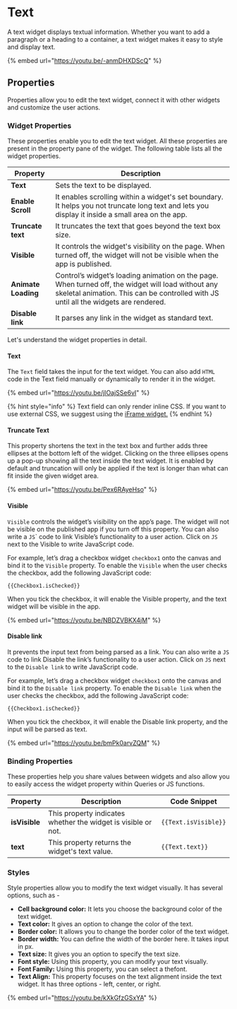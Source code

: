 # Text

A text widget displays textual information. Whether you want to add a paragraph or a heading to a container, a text widget makes it easy to style and display text.

{% embed url="https://youtu.be/-anmDHXDScQ" %}

## Properties

Properties allow you to edit the text widget, connect it with other widgets and customize the user actions.

### Widget Properties

These properties enable you to edit the text widget. All these properties are present in the property pane of the widget. The following table lists all the widget properties.

| Property            | Description                                                                                                                                                                                |
| ------------------- | ------------------------------------------------------------------------------------------------------------------------------------------------------------------------------------------ |
| **Text**            | Sets the text to be displayed.                                                                                                                                                             |
| **Enable Scroll**   | It enables scrolling within a widget's set boundary. It helps you not truncate long text and lets you display it inside a small area on the app.                                           |
| **Truncate text**   | It truncates the text that goes beyond the text box size.                                                                                                                                  |
| **Visible**         | It controls the widget's visibility on the page. When turned off, the widget will not be visible when the app is published.                                                                |
| **Animate Loading** | Control’s widget’s loading animation on the page. When turned off, the widget will load without any skeletal animation. This can be controlled with JS until all the widgets are rendered. |
| **Disable link**    | It parses any link in the widget as standard text.                                                                                                                                         |

Let's understand the widget properties in detail.

#### Text

The `Text` field takes the input for the text widget. You can also add `HTML` code in the Text field manually or dynamically to render it in the widget.

{% embed url="https://youtu.be/jIOajSSe6vI" %}

{% hint style="info" %}
Text field can only render inline CSS. If you want to use external CSS, we suggest using the [iFrame widget.](iframe.md)
{% endhint %}

#### Truncate Text

This property shortens the text in the text box and further adds three ellipses at the bottom left of the widget. Clicking on the three ellipses opens up a pop-up showing all the text inside the text widget. It is enabled by default and truncation will only be applied if the text is longer than what can fit inside the given widget area.

{% embed url="https://youtu.be/Pex6RAyeHso" %}

#### Visible

`Visible` controls the widget’s visibility on the app’s page. The widget will not be visible on the published app if you turn off this property. You can also write a `JS`\` code to link Visible’s functionality to a user action. Click on `JS` next to the Visible to write JavaScript code.

For example, let’s drag a checkbox widget `checkbox1` onto the canvas and bind it to the `Visible` property. To enable the `Visible` when the user checks the checkbox, add the following JavaScript code:

```
{{Checkbox1.isChecked}}
```

When you tick the checkbox, it will enable the Visible property, and the text widget will be visible in the app.

{% embed url="https://youtu.be/NBDZVBKX4jM" %}

#### Disable link

It prevents the input text from being parsed as a link. You can also write a `JS` code to link Disable the link’s functionality to a user action. Click on `JS` next to the `Disable link` to write JavaScript code.

For example, let’s drag a checkbox widget `checkbox1` onto the canvas and bind it to the `Disable link` property. To enable the `Disable link` when the user checks the checkbox, add the following JavaScript code:

```
{{Checkbox1.isChecked}}
```

When you tick the checkbox, it will enable the Disable link property, and the input will be parsed as text.

{% embed url="https://youtu.be/bmPk0arvZQM" %}

### Binding Properties&#x20;

These properties help you share values between widgets and also allow you to easily access the widget property within Queries or JS functions.

| Property      | Description                                                   | Code Snippet         |
| ------------- | ------------------------------------------------------------- | -------------------- |
| **isVisible** | This property indicates whether the widget is visible or not. | `{{Text.isVisible}}` |
| **text**      | This property returns the widget's text value.                | `{{Text.text}}`      |

### Styles

Style properties allow you to modify the text widget visually. It has several options, such as -

* **Cell background color:** It lets you choose the background color of the text widget.
* **Text color:** It gives an option to change the color of the text.
* **Border color:** It allows you to change the border color of the text widget.
* **Border width:** You can define the width of the border here. It takes input in px.
* **Text size:** It gives you an option to specify the text size.
* **Font style:** Using this property, you can modify your text visually.
* **Font Family:** Using this property, you can select a thefont.
* **Text Align:** This property focuses on the text alignment inside the text widget. It has three options - left, center, or right.

{% embed url="https://youtu.be/kXkGfzGSxYA" %}
